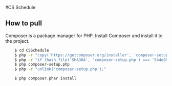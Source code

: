 #CS Schedule

## How to pull

Composer is a package manager for PHP. Install Composer and install it to the project.

```bash
    $ cd CSSchedule
    $ php -r "copy('https://getcomposer.org/installer', 'composer-setup.php');"
    $ php -r "if (hash_file('SHA384', 'composer-setup.php') === '544e09ee996cdf60ece3804abc52599c22b1f40f4323403c44d44fdfdd586475ca9813a858088ffbc1f233e9b180f061') { echo 'Installer verified'; } else { echo 'Installer corrupt'; unlink('composer-setup.php'); } echo PHP_EOL;"
    $ php composer-setup.php
    $ php -r "unlink('composer-setup.php');"

    $ php composer.phar install
```
